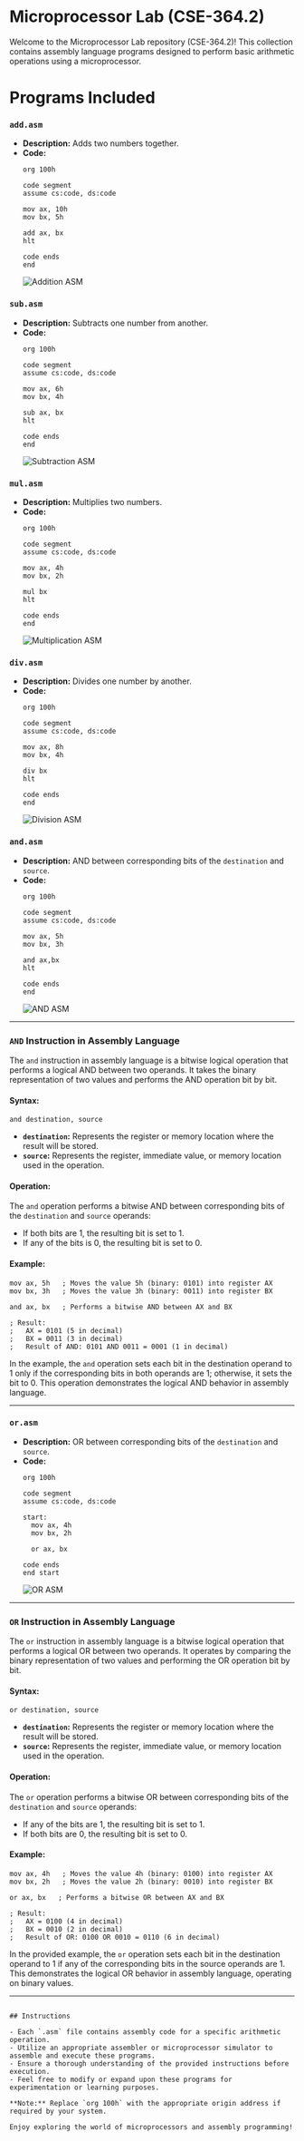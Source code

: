 

# Microprocessor Lab (CSE-364.2)

Welcome to the Microprocessor Lab repository (CSE-364.2)! 
This collection contains assembly language programs designed
 to perform basic arithmetic operations using a microprocessor.

# Programs Included 

### `add.asm`

- **Description:** Adds two numbers together.
- **Code:**
  ```assembly
  org 100h

  code segment
  assume cs:code, ds:code

  mov ax, 10h
  mov bx, 5h

  add ax, bx
  hlt

  code ends
  end

  ```
  ![Addition ASM](./media/add.png)

### `sub.asm`

- **Description:** Subtracts one number from another.
- **Code:**
  ```assembly
  org 100h

  code segment
  assume cs:code, ds:code

  mov ax, 6h
  mov bx, 4h

  sub ax, bx
  hlt

  code ends
  end
  ```
  ![Subtraction ASM](./media/sub.png)

### `mul.asm`

- **Description:** Multiplies two numbers.
- **Code:**
  ```assembly
  org 100h

  code segment
  assume cs:code, ds:code

  mov ax, 4h
  mov bx, 2h

  mul bx
  hlt

  code ends
  end
  ```
  ![Multiplication ASM](./media/mul.png)

### `div.asm`

- **Description:** Divides one number by another.
- **Code:**
  ```assembly
  org 100h

  code segment
  assume cs:code, ds:code

  mov ax, 8h
  mov bx, 4h

  div bx
  hlt

  code ends
  end
  ```
  ![Division ASM](./media/div.png)

### `and.asm`

- **Description:** AND between corresponding bits of the `destination` and `source`.
- **Code:**
  ```assembly
  org 100h

  code segment
  assume cs:code, ds:code

  mov ax, 5h
  mov bx, 3h

  and ax,bx
  hlt

  code ends
  end
  ```
  ![AND ASM](./media/and.png)

---

### `AND` Instruction in Assembly Language

The `and` instruction in assembly language is a bitwise logical operation that performs a logical AND between two operands. 
It takes the binary representation of two values and performs the AND operation bit by bit.

#### Syntax:

```assembly
and destination, source
```

- **`destination`:** Represents the register or memory location where the result will be stored.
- **`source`:** Represents the register, immediate value, or memory location used in the operation.

#### Operation:

The `and` operation performs a bitwise AND between corresponding bits of the `destination` and `source` operands:

- If both bits are 1, the resulting bit is set to 1.
- If any of the bits is 0, the resulting bit is set to 0.

#### Example:

```assembly
mov ax, 5h   ; Moves the value 5h (binary: 0101) into register AX
mov bx, 3h   ; Moves the value 3h (binary: 0011) into register BX

and ax, bx   ; Performs a bitwise AND between AX and BX

; Result:
;   AX = 0101 (5 in decimal)
;   BX = 0011 (3 in decimal)
;   Result of AND: 0101 AND 0011 = 0001 (1 in decimal)
```

In the example, the `and` operation sets each bit in the destination operand to 1 only if the corresponding bits 
in both operands are 1; otherwise, it sets the bit to 0. This operation demonstrates the logical AND behavior in assembly language.

---

### `or.asm`

- **Description:** OR between corresponding bits of the `destination` and `source`.
- **Code:**
  ```assembly
  org 100h

  code segment
  assume cs:code, ds:code

  start:
    mov ax, 4h
    mov bx, 2h

    or ax, bx

  code ends
  end start
  ```
  ![OR ASM](./media/or.png)

---

### `OR` Instruction in Assembly Language

The `or` instruction in assembly language is a bitwise logical operation that performs a logical OR between two operands. 
It operates by comparing the binary representation of two values and performing the OR operation bit by bit.

#### Syntax:

```assembly
or destination, source
```

- **`destination`:** Represents the register or memory location where the result will be stored.
- **`source`:** Represents the register, immediate value, or memory location used in the operation.

#### Operation:

The `or` operation performs a bitwise OR between corresponding bits of the `destination` and `source` operands:

- If any of the bits are 1, the resulting bit is set to 1.
- If both bits are 0, the resulting bit is set to 0.

#### Example:

```assembly
mov ax, 4h   ; Moves the value 4h (binary: 0100) into register AX
mov bx, 2h   ; Moves the value 2h (binary: 0010) into register BX

or ax, bx   ; Performs a bitwise OR between AX and BX

; Result:
;   AX = 0100 (4 in decimal)
;   BX = 0010 (2 in decimal)
;   Result of OR: 0100 OR 0010 = 0110 (6 in decimal)
```

In the provided example, the `or` operation sets each bit in the destination operand to 1 if any of the corresponding bits 
in the source operands are 1. This demonstrates the logical OR behavior in assembly language, operating on binary values.

--- 
```

## Instructions

- Each `.asm` file contains assembly code for a specific arithmetic operation.
- Utilize an appropriate assembler or microprocessor simulator to assemble and execute these programs.
- Ensure a thorough understanding of the provided instructions before execution.
- Feel free to modify or expand upon these programs for experimentation or learning purposes.

**Note:** Replace `org 100h` with the appropriate origin address if required by your system.

Enjoy exploring the world of microprocessors and assembly programming!

```
